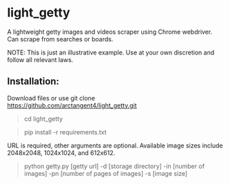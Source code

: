 # light_getty
A lightweight getty images and videos scraper using Chrome webdriver. Can scrape from searches or boards.

NOTE: This is just an illustrative example. Use at your own discretion and follow all relevant laws. 

## Installation:
Download files or use git clone https://github.com/arctangent4/light_getty.git

>cd light_getty

>pip install -r requirements.txt

URL is required, other arguments are optional. Available image sizes include  2048x2048, 1024x1024, and 612x612.
>python getty.py [getty url] -d [storage directory] -in [number of images] -pn [number of pages of images] -s [image size]

